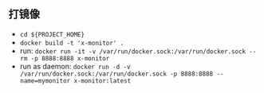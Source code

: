 ## 打镜像 ##
* `cd ${PROJECT_HOME}`
* `docker build -t 'x-monitor' .`
* run: `docker run -it -v /var/run/docker.sock:/var/run/docker.sock --rm -p 8888:8888 x-monitor`
* run as daemon: `docker run -d -v /var/run/docker.sock:/var/run/docker.sock -p 8888:8888 --name=mymonitor x-monitor:latest`